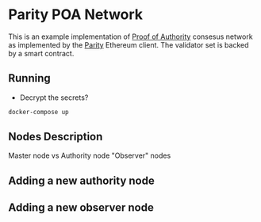 # Parity POA Network

This is an example implementation of
[Proof of Authority](https://paritytech.github.io/wiki/Proof-of-Authority-Chains)
consesus network as implemented by the [Parity](https://github.com/paritytech/parity) Ethereum
client. The validator set is backed by a smart contract.

## Running

- Decrypt the secrets?

```bash
docker-compose up
```

## Nodes Description

Master node vs Authority node
"Observer" nodes

## Adding a new authority node

## Adding a new observer node
